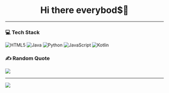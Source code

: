 <h1 align=center
  
Hi there everybod$👋 </h1>
<hr>

### 💻 Tech Stack
![HTML5](https://img.shields.io/badge/html5-%23E34F26.svg?style=for-the-badge&logo=html5&logoColor=white) ![Java](https://img.shields.io/badge/java-%23ED8B00.svg?style=for-the-badge&logo=openjdk&logoColor=white) ![Python](https://img.shields.io/badge/python-3670A0?style=for-the-badge&logo=python&logoColor=ffdd54) ![JavaScript](https://img.shields.io/badge/javascript-%23323330.svg?style=for-the-badge&logo=javascript&logoColor=%23F7DF1E) ![Kotlin](https://img.shields.io/badge/kotlin-%237F52FF.svg?style=for-the-badge&logo=kotlin&logoColor=white)

### ✍️ Random Quote
![](https://quotes-github-readme.vercel.app/api?type=horizontal&theme=light)

---
[![](https://visitcount.itsvg.in/api?id=Emonilo&icon=0&color=0)](https://visitcount.itsvg.in)

